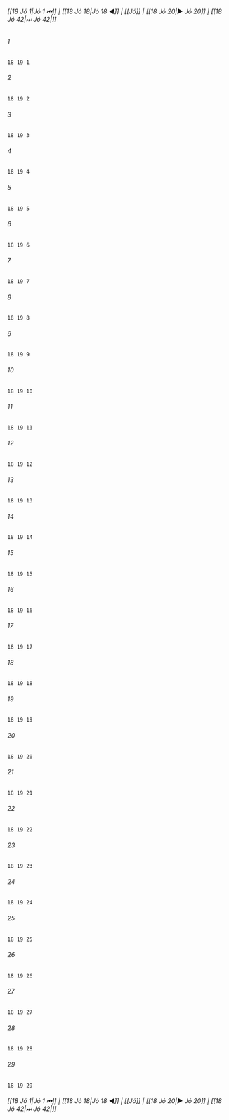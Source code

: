 
###### [[18 Jó 1|Jó 1 ⏮]] | [[18 Jó 18|Jó 18 ◀]] | [[Jó]] | [[18 Jó 20|▶ Jó 20]] | [[18 Jó 42|⏭ Jó 42|]]

###### 1
``` verse
18 19 1 
```
###### 2
``` verse
18 19 2 
```
###### 3
``` verse
18 19 3 
```
###### 4
``` verse
18 19 4 
```
###### 5
``` verse
18 19 5 
```
###### 6
``` verse
18 19 6 
```
###### 7
``` verse
18 19 7 
```
###### 8
``` verse
18 19 8 
```
###### 9
``` verse
18 19 9 
```
###### 10
``` verse
18 19 10 
```
###### 11
``` verse
18 19 11 
```
###### 12
``` verse
18 19 12 
```
###### 13
``` verse
18 19 13 
```
###### 14
``` verse
18 19 14 
```
###### 15
``` verse
18 19 15 
```
###### 16
``` verse
18 19 16 
```
###### 17
``` verse
18 19 17 
```
###### 18
``` verse
18 19 18 
```
###### 19
``` verse
18 19 19 
```
###### 20
``` verse
18 19 20 
```
###### 21
``` verse
18 19 21 
```
###### 22
``` verse
18 19 22 
```
###### 23
``` verse
18 19 23 
```
###### 24
``` verse
18 19 24 
```
###### 25
``` verse
18 19 25 
```
###### 26
``` verse
18 19 26 
```
###### 27
``` verse
18 19 27 
```
###### 28
``` verse
18 19 28 
```
###### 29
``` verse
18 19 29 
```

###### [[18 Jó 1|Jó 1 ⏮]] | [[18 Jó 18|Jó 18 ◀]] | [[Jó]] | [[18 Jó 20|▶ Jó 20]] | [[18 Jó 42|⏭ Jó 42|]]

